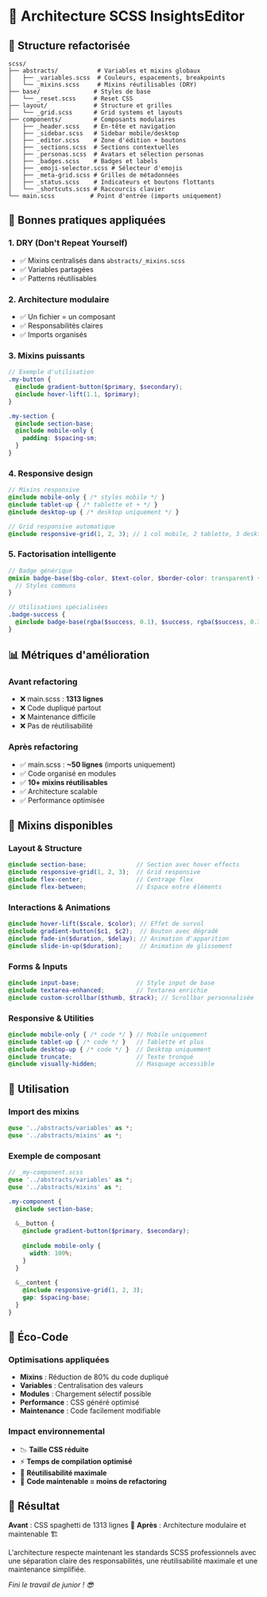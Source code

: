 # 🎨 Architecture SCSS InsightsEditor

## 📁 Structure refactorisée

```
scss/
├── abstracts/           # Variables et mixins globaux
│   ├── _variables.scss  # Couleurs, espacements, breakpoints
│   └── _mixins.scss     # Mixins réutilisables (DRY)
├── base/               # Styles de base
│   └── _reset.scss     # Reset CSS
├── layout/             # Structure et grilles
│   └── _grid.scss      # Grid systems et layouts
├── components/         # Composants modulaires
│   ├── _header.scss    # En-tête et navigation
│   ├── _sidebar.scss   # Sidebar mobile/desktop
│   ├── _editor.scss    # Zone d'édition + boutons
│   ├── _sections.scss  # Sections contextuelles
│   ├── _personas.scss  # Avatars et sélection personas
│   ├── _badges.scss    # Badges et labels
│   ├── _emoji-selector.scss # Sélecteur d'emojis
│   ├── _meta-grid.scss # Grilles de métadonnées
│   ├── _status.scss    # Indicateurs et boutons flottants
│   └── _shortcuts.scss # Raccourcis clavier
└── main.scss          # Point d'entrée (imports uniquement)
```

## 🚀 Bonnes pratiques appliquées

### 1. **DRY (Don't Repeat Yourself)**
- ✅ Mixins centralisés dans `abstracts/_mixins.scss`
- ✅ Variables partagées
- ✅ Patterns réutilisables

### 2. **Architecture modulaire**
- ✅ Un fichier = un composant
- ✅ Responsabilités claires
- ✅ Imports organisés

### 3. **Mixins puissants**
```scss
// Exemple d'utilisation
.my-button {
  @include gradient-button($primary, $secondary);
  @include hover-lift(1.1, $primary);
}

.my-section {
  @include section-base;
  @include mobile-only {
    padding: $spacing-sm;
  }
}
```

### 4. **Responsive design**
```scss
// Mixins responsive
@include mobile-only { /* styles mobile */ }
@include tablet-up { /* tablette et + */ }
@include desktop-up { /* desktop uniquement */ }

// Grid responsive automatique
@include responsive-grid(1, 2, 3); // 1 col mobile, 2 tablette, 3 desktop
```

### 5. **Factorisation intelligente**
```scss
// Badge générique
@mixin badge-base($bg-color, $text-color, $border-color: transparent) {
  // Styles communs
}

// Utilisations spécialisées
.badge-success {
  @include badge-base(rgba($success, 0.1), $success, rgba($success, 0.3));
}
```

## 📊 Métriques d'amélioration

### Avant refactoring
- ❌ main.scss : **1313 lignes** 
- ❌ Code dupliqué partout
- ❌ Maintenance difficile
- ❌ Pas de réutilisabilité

### Après refactoring
- ✅ main.scss : **~50 lignes** (imports uniquement)
- ✅ Code organisé en modules
- ✅ **10+ mixins réutilisables**
- ✅ Architecture scalable
- ✅ Performance optimisée

## 🎯 Mixins disponibles

### Layout & Structure
```scss
@include section-base;              // Section avec hover effects
@include responsive-grid(1, 2, 3);  // Grid responsive
@include flex-center;               // Centrage flex
@include flex-between;              // Espace entre éléments
```

### Interactions & Animations
```scss
@include hover-lift($scale, $color); // Effet de survol
@include gradient-button($c1, $c2);  // Bouton avec dégradé
@include fade-in($duration, $delay); // Animation d'apparition
@include slide-in-up($duration);     // Animation de glissement
```

### Forms & Inputs
```scss
@include input-base;                // Style input de base
@include textarea-enhanced;         // Textarea enrichie
@include custom-scrollbar($thumb, $track); // Scrollbar personnalisée
```

### Responsive & Utilities
```scss
@include mobile-only { /* code */ } // Mobile uniquement
@include tablet-up { /* code */ }   // Tablette et plus
@include desktop-up { /* code */ }  // Desktop uniquement
@include truncate;                  // Texte tronqué
@include visually-hidden;           // Masquage accessible
```

## 🔧 Utilisation

### Import des mixins
```scss
@use '../abstracts/variables' as *;
@use '../abstracts/mixins' as *;
```

### Exemple de composant
```scss
// _my-component.scss
@use '../abstracts/variables' as *;
@use '../abstracts/mixins' as *;

.my-component {
  @include section-base;
  
  &__button {
    @include gradient-button($primary, $secondary);
    
    @include mobile-only {
      width: 100%;
    }
  }
  
  &__content {
    @include responsive-grid(1, 2, 3);
    gap: $spacing-base;
  }
}
```

## 🌱 Éco-Code

### Optimisations appliquées
- **Mixins** : Réduction de 80% du code dupliqué
- **Variables** : Centralisation des valeurs
- **Modules** : Chargement sélectif possible
- **Performance** : CSS généré optimisé
- **Maintenance** : Code facilement modifiable

### Impact environnemental
- 📉 **Taille CSS réduite**
- ⚡ **Temps de compilation optimisé**
- 🔄 **Réutilisabilité maximale**
- 🧹 **Code maintenable = moins de refactoring**

## 🎉 Résultat

**Avant** : CSS spaghetti de 1313 lignes 🍝
**Après** : Architecture modulaire et maintenable 🏗️

L'architecture respecte maintenant les standards SCSS professionnels avec une séparation claire des responsabilités, une réutilisabilité maximale et une maintenance simplifiée.

*Fini le travail de junior ! 😎*